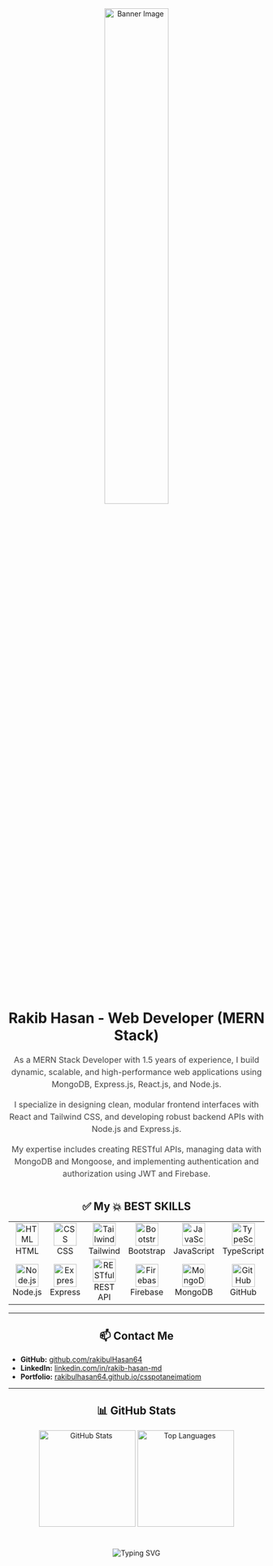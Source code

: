 <div align="center">
  <img src="https://i.ibb.co.com/mVp2pBnZ/download.png" width="50%" height="50%" alt="Banner Image" style="border-radius: 10px;" />
</div>

<h1 align="center" style="margin-top: 20px;">Rakib Hasan - Web Developer (MERN Stack)</h1>

<div align="center" style="max-width: 700px; margin: auto; font-size: 16px; line-height: 1.5; color: #444;">
  <p>
    As a MERN Stack Developer with 1.5 years of experience, I build dynamic, scalable, and high-performance web applications using MongoDB, Express.js, React.js, and Node.js.
  </p>
  <p>
    I specialize in designing clean, modular frontend interfaces with React and Tailwind CSS, and developing robust backend APIs with Node.js and Express.js.
  </p>
  <p>
    My expertise includes creating RESTful APIs, managing data with MongoDB and Mongoose, and implementing authentication and authorization using JWT and Firebase.
  </p>
</div>


<h2 align="center" style="margin-top: 40px;">✅ My 💥 BEST SKILLS</h2>

<table align="center" cellspacing="15" cellpadding="5">
  <tr>
    <td align="center" width="90">
      <img src="https://skillicons.dev/icons?i=html" width="45" height="45" alt="HTML" /><br>HTML
    </td>
    <td align="center" width="90">
      <img src="https://skillicons.dev/icons?i=css" width="45" height="45" alt="CSS" /><br>CSS
    </td>
    <td align="center" width="90">
      <img src="https://skillicons.dev/icons?i=tailwind" width="45" height="45" alt="Tailwind" /><br>Tailwind
    </td>
    <td align="center" width="90">
      <img src="https://skillicons.dev/icons?i=bootstrap" width="45" height="45" alt="Bootstrap" /><br>Bootstrap
    </td>
    <td align="center" width="90">
      <img src="https://techstack-generator.vercel.app/js-icon.svg" width="45" height="45" alt="JavaScript" /><br>JavaScript
    </td>
    <td align="center" width="90">
      <img src="https://techstack-generator.vercel.app/ts-icon.svg" width="45" height="45" alt="TypeScript" /><br>TypeScript
    </td>
    <td align="center" width="90">
      <img src="https://techstack-generator.vercel.app/react-icon.svg" width="45" height="45" alt="React" /><br>React
    </td>
  </tr>
  <tr>
    <td align="center" width="90">
      <img src="https://skillicons.dev/icons?i=nodejs" width="45" height="45" alt="Node.js" /><br>Node.js
    </td>
    <td align="center" width="90">
      <img src="https://skillicons.dev/icons?i=express" width="45" height="45" alt="Express.js" /><br>Express
    </td>
    <td align="center" width="90">
      <img src="https://techstack-generator.vercel.app/restapi-icon.svg" width="45" height="45" alt="RESTful API" /><br>REST API
    </td>
    <td align="center" width="90">
      <img src="https://skillicons.dev/icons?i=firebase" width="45" height="45" alt="Firebase" /><br>Firebase
    </td>
    <td align="center" width="90">
      <img src="https://skillicons.dev/icons?i=mongodb" width="45" height="45" alt="MongoDB" /><br>MongoDB
    </td>
    <td align="center" width="90">
      <img src="https://techstack-generator.vercel.app/github-icon.svg" width="45" height="45" alt="GitHub" /><br>GitHub
    </td>
  </tr>
</table>

---

<h2 align="center">📫 Contact Me</h2>

<ul>
  <li><strong>GitHub:</strong> <a href="https://github.com/rakibulHasan64">github.com/rakibulHasan64</a></li>
  <li><strong>LinkedIn:</strong> <a href="https://www.linkedin.com/in/rakib-hasan-md">linkedin.com/in/rakib-hasan-md</a></li>
  <li><strong>Portfolio:</strong> <a href="https://rakibulhasan64.github.io/csspotaneimatiom/">rakibulhasan64.github.io/csspotaneimatiom</a></li>
</ul>

---

<h2 align="center">📊 GitHub Stats</h2>

<div align="center">
  <img height="190" alt="GitHub Stats" src="https://github-readme-stats.vercel.app/api?username=rakibulHasan64&show_icons=true&theme=gotham" />
  <img height="190" alt="Top Languages" src="https://github-readme-stats.vercel.app/api/top-langs/?username=rakibulHasan64&layout=compact&theme=gotham" />
</div>

<div align="center" style="margin-top: 40px;">
  <img src="https://readme-typing-svg.demolab.com?font=Fira+Code&size=22&pause=1000&color=F78518&multiline=true&random=false&width=650&height=100&lines=Don't+forget+to+star+the+repositories+you+like;and+follow+me+for+more+updates." alt="Typing SVG" />
</div>
